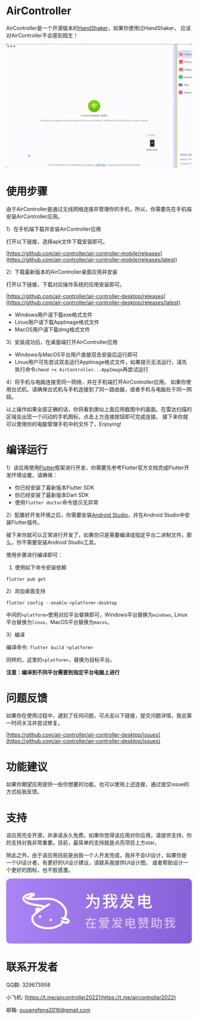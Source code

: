 # AirController
AirController是一个开源版本的[HandShaker](https://www.smartisan.com/apps/#/handshaker)，如果你使用过HandShaker，
应该对AirController不会感到陌生！

![Preview](https://raw.githubusercontent.com/yuanhoujun/material/main/AirController/images/demo.gif)

# 使用步骤
由于AirController是通过无线网络连接并管理你的手机，所以，你需要先在手机端安装AirController应用。

1）在手机端下载并安装AirController应用

打开以下链接，选择apk文件下载安装即可。

[https://github.com/air-controller/air-controller-mobile/releases](https://github.com/air-controller/air-controller-mobile/releases/latest)

2）下载最新版本的AirController桌面应用并安装

打开以下链接，下载对应操作系统的应用安装即可。

[https://github.com/air-controller/air-controller-desktop/releases](https://github.com/air-controller/air-controller-desktop/releases/latest)

* Windows用户请下载exe格式文件
* Linux用户请下载AppImage格式文件
* MacOS用户请下载dmg格式文件

3）安装成功后，在桌面端打开AirController应用

* Windows与MacOS平台用户直接双击安装后运行即可
* Linux用户可先尝试双击运行AppImage格式文件，如果提示无法运行，请先执行命令`chmod +x AirController...AppImage`再尝试运行

4）将手机与电脑连接至同一网络，并在手机端打开AirController应用。
如果你使用台式机，请确保台式机与手机连接到了同一路由器，或者手机与电脑处于同一网段。

以上操作如果全部正确的话，你将看到类似上面应用截图中的画面。在雷达扫描的区域会出现一个闪动的手机图标，点击上方连接按钮即可完成连接。
接下来你就可以使用你的电脑管理手机中的文件了，Enjoying!

# 编译运行
1）该应用使用[Flutter](https://flutter.dev/)框架进行开发，你需要先参考Flutter官方文档完成Flutter开发环境设置，请确保：

* 你已经安装了最新版本Flutter SDK
* 你已经安装了最新版本Dart SDK
* 使用`flutter doctor`命令提示无异常

2）配置好开发环境之后，你需要安装[Android Studio](https://developer.android.com/studio)，并在Android Studio中安装Flutter插件。

接下来你就可以正常进行开发了，如果你只是需要编译成指定平台二进制文件。那么，你不需要安装Android Studio工具。

使用步骤进行编译即可：

1) 使用如下命令安装依赖

```
flutter pub get
```

2）添加桌面支持

```
flutter config --enable-<platform>-desktop
```

中间的`<platform>`使用对应平台替换即可，Windows平台替换为`windows`, Linux平台替换为`linux`，MacOS平台替换为`macos`。

3）编译

编译命令: `flutter build <platform>`

同样的，这里的`<platform>`，替换为目标平台。

**注意：编译到不同平台需要到指定平台电脑上进行**

# 问题反馈
如果你在使用过程中，遇到了任何问题，可点击以下链接，提交问题详情，我会第一时间关注并尝试修复。

[https://github.com/air-controller/air-controller-desktop/issues](https://github.com/air-controller/air-controller-desktop/issues)

# 功能建议
如果你期望应用提供一些你想要的功能，也可以使用上述连接，通过提交issue的方式给我反馈。

# 支持
该应用完全开源，并承诺永久免费。如果你觉得该应用对你应用，请提供支持，你的支持对我非常重要。目前，最简单的支持就是点亮项目上方star。

除此之外，由于该应用目前是由我一个人开发完成，我并不会UI设计，如果你是一个UI设计者，有更好的UI设计建议，请联系我提供UI设计图。
或者帮助设计一个更好的图标，也不胜感激。

[![Support Me](https://raw.githubusercontent.com/yuanhoujun/material/main/Sponsor/aifadian.png)](https://afdian.net/@ouyangfeng2016)

# 联系开发者
QQ群: 329673958

小飞机: [https://t.me/aircontroller2022](https://t.me/aircontroller2022)

邮箱: [ouyangfeng2016@gmail.com]([](mailto:ouyangfeng2016@gmail.com))